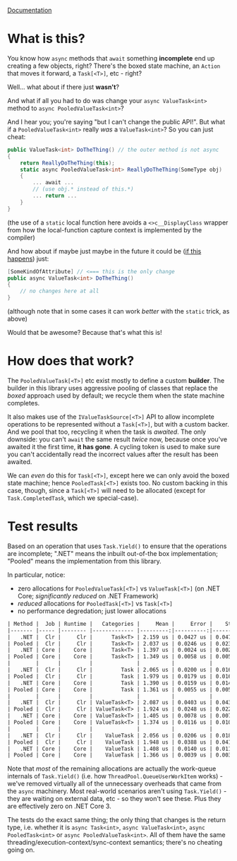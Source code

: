 [Documentation](https://mgravell.github.io/PooledAwait/)

# What is this?

You know how `async` methods that `await` something **incomplete** end up creating a few objects, right? There's
the boxed state machine, an `Action` that moves it forward, a `Task[<T>]`, etc - right?

Well... what about if there just **wasn't**?

And what if all you had to do was change your `async ValueTask<int>` method to `async PooledValueTask<int>`?

And I hear you; you're saying "but I can't change the public API!". But what if a `PooledValueTask<int>` really *was*
a `ValueTask<int>`? So you can just cheat:

``` c#
public ValueTask<int> DoTheThing() // the outer method is not async
{
	return ReallyDoTheThing(this);
	static async PooledValueTask<int> ReallyDoTheThing(SomeType obj)
	{
		... await ...
		// (use obj.* instead of this.*)
		... return ...
	}
}
```

(the use of a `static` local function here avoids a `<>c__DisplayClass` wrapper from how the local-function capture context is implemented by the compiler)

And how about if maybe just maybe in the future it could be ([if this happens](https://github.com/dotnet/csharplang/issues/1407)) just:

``` c#
[SomeKindOfAttribute] // <=== this is the only change
public async ValueTask<int> DoTheThing()
{
	// no changes here at all
}
```

(although note that in some cases it can work *better* with the `static` trick, as above)

Would that be awesome? Because that's what this is!

# How does that work?

The `PooledValueTask[<T>]` etc exist mostly to define a custom **builder**. The builder in this library uses aggressive pooling of classes
that replace the *boxed* approach used by default; we recycle them when the state machine completes.

It also makes use of the `IValueTaskSource[<T>]` API to allow incomplete operations to be represented without a `Task[<T>]`, but with a custom backer.
And we pool that too, recycling it when the task is *awaited*. The only downside: you can't `await` the same result *twice* now, because
once you've awaited it the first time, **it has gone**. A cycling token is used to make sure you can't accidentally read the incorrect
values after the result has been awaited.

We can *even* do this for `Task[<T>]`, except here we can only avoid the boxed state machine; hence `PooledTask[<T>]` exists too. No custom backing in this case, though, since a `Task[<T>]` will
need to be allocated (except for `Task.CompletedTask`, which we special-case).

# Test results

Based on an operation that uses `Task.Yield()` to ensure that the operations are incomplete; ".NET" means the inbuilt out-of-the box implementation; "Pooled" means the implementation from this library.

In particular, notice:

- zero allocations for `PooledValueTask[<T>]` vs `ValueTask[<T>]` (on .NET Core; *significantly reduced* on .NET Framework)
- *reduced* allocations for `PooledTask[<T>]` vs `Task[<T>]`
- no performance degredation; just lower allocations

``` txt
| Method |  Job | Runtime |   Categories |     Mean |     Error |    StdDev |  Gen 0 |  Gen 1 |  Gen 2 | Allocated |
|------- |----- |-------- |------------- |---------:|----------:|----------:|-------:|-------:|-------:|----------:|
|   .NET |  Clr |     Clr |      Task<T> | 2.159 us | 0.0427 us | 0.0474 us | 0.0508 | 0.0039 |      - |     344 B |
| Pooled |  Clr |     Clr |      Task<T> | 2.037 us | 0.0246 us | 0.0230 us | 0.0273 | 0.0039 |      - |     182 B |
|   .NET | Core |    Core |      Task<T> | 1.397 us | 0.0024 us | 0.0022 us | 0.0176 |      - |      - |     120 B |
| Pooled | Core |    Core |      Task<T> | 1.349 us | 0.0058 us | 0.0054 us | 0.0098 |      - |      - |      72 B |
|        |      |         |              |          |           |           |        |        |        |           |
|   .NET |  Clr |     Clr |         Task | 2.065 us | 0.0200 us | 0.0167 us | 0.0508 | 0.0039 |      - |     336 B |
| Pooled |  Clr |     Clr |         Task | 1.979 us | 0.0179 us | 0.0167 us | 0.0273 | 0.0039 |      - |     182 B |
|   .NET | Core |    Core |         Task | 1.390 us | 0.0159 us | 0.0149 us | 0.0176 |      - |      - |     112 B |
| Pooled | Core |    Core |         Task | 1.361 us | 0.0055 us | 0.0051 us | 0.0098 |      - |      - |      72 B |
|        |      |         |              |          |           |           |        |        |        |           |
|   .NET |  Clr |     Clr | ValueTask<T> | 2.087 us | 0.0403 us | 0.0431 us | 0.0547 | 0.0078 | 0.0039 |     352 B |
| Pooled |  Clr |     Clr | ValueTask<T> | 1.924 us | 0.0248 us | 0.0220 us | 0.0137 | 0.0020 |      - |     100 B |
|   .NET | Core |    Core | ValueTask<T> | 1.405 us | 0.0078 us | 0.0073 us | 0.0195 |      - |      - |     128 B |
| Pooled | Core |    Core | ValueTask<T> | 1.374 us | 0.0116 us | 0.0109 us |      - |      - |      - |         - |
|        |      |         |              |          |           |           |        |        |        |           |
|   .NET |  Clr |     Clr |    ValueTask | 2.056 us | 0.0206 us | 0.0183 us | 0.0508 | 0.0039 |      - |     344 B |
| Pooled |  Clr |     Clr |    ValueTask | 1.948 us | 0.0388 us | 0.0416 us | 0.0137 | 0.0020 |      - |     100 B |
|   .NET | Core |    Core |    ValueTask | 1.408 us | 0.0140 us | 0.0117 us | 0.0176 |      - |      - |     120 B |
| Pooled | Core |    Core |    ValueTask | 1.366 us | 0.0039 us | 0.0034 us |      - |      - |      - |         - |
```

Note that *most* of the remaining allocations are actually the work-queue internals of `Task.Yield()` (i.e. how
`ThreadPool.QueueUserWorkItem` works) - we've removed virtually all of the unnecessary overheads that came from the
`async` machinery. Most real-world scenarios aren't using `Task.Yield()` - they are waiting on external data, etc - so
they won't see these. Plus they are effectively zero on .NET Core 3.

The tests do the exact same thing; the only thing that changes is the return type, i.e. whether it is
`async Task<int>`, `async ValueTask<int>`, `async PooledTask<int>` or `async PooledValueTask<int>`.
All of them have the same threading/execution-context/sync-context semantics; there's no cheating going on.

